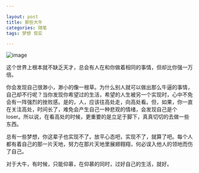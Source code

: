 ```yaml
---

layout: post
title: 那些大牛
categories: 随笔
tags: 梦想 现实

---
```

![image](http://i8.hexunimg.cn/2013-07-19/156311383.jpg)  

这个世界上根本就不缺乏天才，总会有人在和你做着相同的事情，但却比你强一万倍。

你会发现自己很渺小，渺小的像一根草。为什么别人就可以做出那么牛逼的事情，自己却不行呢？当你发现你希望过的生活，希望的人生被另一个实现时，心中不免会有一阵强烈的挫败感。是的，人，应该往高处走，向高处看。但，如果，你一直在关注高处，时间长了，难免会产生自己一种悲观的情绪，会发现自己是个loser。所以说，在看高处的时候，更重要的是立足于脚下，真真切切的去做一些东西。

总有一些梦想，你这辈子也实现不了。放平心态吧，实现不了，就算了吧。每个人都有着自己的那一片天地，努力在那片天地里展翅翱翔，何必误入他人的领地而伤了自己。

对于大牛，有时候，只能仰慕，在仰慕的同时，过好自己的生活，就好。


